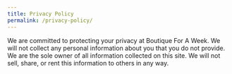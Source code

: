 ```yaml
---
title: Privacy Policy
permalink: /privacy-policy/
---
```


We are committed to protecting your privacy at Boutique For A Week. We will not collect any personal information about you that you do not provide. We are the sole owner of all information collected on this site. We will not sell, share, or rent this information to others in any way.
